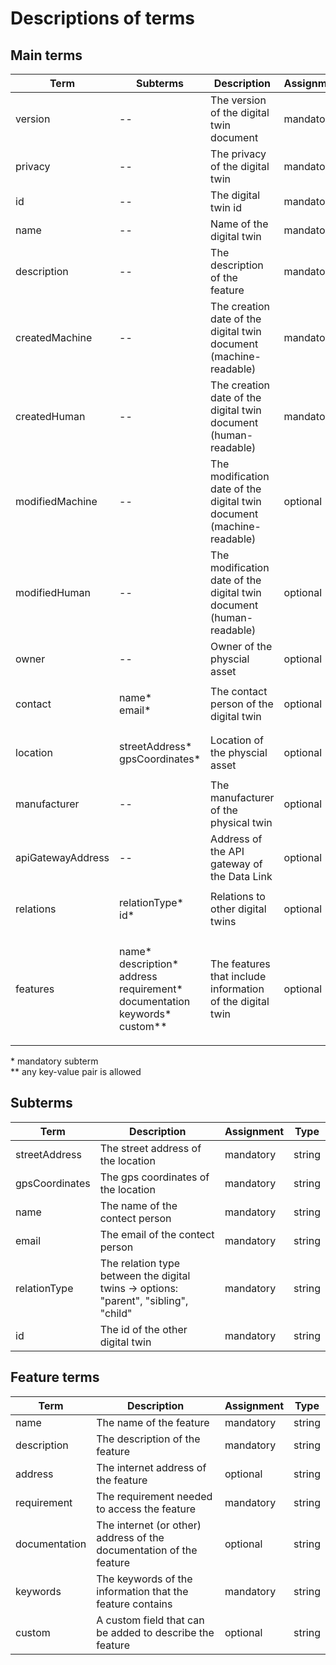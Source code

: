 # Descriptions of terms

## Main terms

| Term | Subterms | Description | Assignment | Type |
| ------------- | ------------- | ------------- | ------------- | ------------- |
| version  | -- | The version of the digital twin document | mandatory | string |
| privacy  | -- | The privacy of the digital twin | mandatory | string |
| id  | -- | The digital twin id | mandatory | string |
| name  | -- | Name of the digital twin | mandatory | string |
| description  | -- | The description of the feature | mandatory | string |
| createdMachine  | -- | The creation date of the digital twin document (machine-readable) | mandatory | string |
| createdHuman  | -- | The creation date of the digital twin document (human-readable)| mandatory | string |
| modifiedMachine  | -- | The modification date of the digital twin document (machine-readable) | optional | string |
| modifiedHuman  | -- | The modification date of the digital twin document (human-readable)| optional | string |
| owner  | -- | Owner of the physcial asset | optional | string |
| contact  | <p>name*<br>email*</p> | The contact person of the digital twin | optional | string |
| location  | <p>streetAddress*<br>gpsCoordinates*</p> | Location of the physcial asset | optional | string |
| manufacturer  | -- | The manufacturer of the physical twin | optional | string |
| apiGatewayAddress  | -- | Address of the API gateway of the Data Link | optional | string |
| relations  | <p>relationType*<br>id*</p> | Relations to other digital twins | optional | string |
| features  | <p>name*<br>description*<br>address<br>requirement*<br>documentation<br>keywords*<br>custom**</p> | The features that include information of the digital twin | optional | string |

\* mandatory subterm
<br>
** any key-value pair is allowed

## Subterms

| Term | Description | Assignment | Type |
| ------------- | ------------- | ------------- | ------------- |
| streetAddress | The street address of the location | mandatory | string |
| gpsCoordinates | The gps coordinates of the location | mandatory | string |
| name | The name of the contect person | mandatory | string |
| email | The email of the contect person | mandatory | string |
| relationType | The relation type between the digital twins -> options: "parent", "sibling", "child" | mandatory | string |
| id | The id of the other digital twin | mandatory | string |

## Feature terms

| Term | Description | Assignment | Type |
| ------------- | ------------- | ------------- | ------------- |
| name  | The name of the feature | mandatory | string |
| description  | The description of the feature | mandatory | string |
| address | The internet address of the feature | optional | string |
| requirement  | The requirement needed to access the feature | mandatory | string |
| documentation  | The internet (or other) address of the documentation of the feature | optional | string |
| keywords | The keywords of the information that the feature contains | mandatory | string |
| custom | A custom field that can be added to describe the feature | optional | string |

